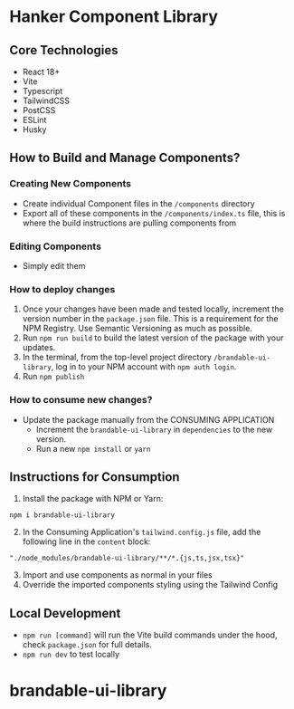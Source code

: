 # Hanker Component Library

## Core Technologies

- React 18+
- Vite
- Typescript
- TailwindCSS
- PostCSS
- ESLint
- Husky

## How to Build and Manage Components?

### Creating New Components

- Create individual Component files in the `/components` directory
- Export all of these components in the `/components/index.ts` file, this is where the build instructions are pulling components from

### Editing Components

- Simply edit them

### How to deploy changes

1. Once your changes have been made and tested locally, increment the version number in the `package.json` file. This is a requirement for the NPM Registry. Use Semantic Versioning as much as possible.
2. Run `npm run build` to build the latest version of the package with your updates.
3. In the terminal, from the top-level project directory `/brandable-ui-library`, log in to your NPM account with `npm auth login`.
4. Run `npm publish`

### How to consume new changes?

- Update the package manually from the CONSUMING APPLICATION
  - Increment the `brandable-ui-library` in `dependencies` to the new version.
  - Run a new `npm install` or `yarn`

## Instructions for Consumption

1. Install the package with NPM or Yarn:

`npm i brandable-ui-library `

2. In the Consuming Application's `tailwind.config.js` file, add the following line in the `content` block:

`"./node_modules/brandable-ui-library/**/*.{js,ts,jsx,tsx}"`

3. Import and use components as normal in your files
4. Override the imported components styling using the Tailwind Config

## Local Development

- `npm run [command]` will run the Vite build commands under the hood, check `package.json` for full details.
- `npm run dev` to test locally
# brandable-ui-library
